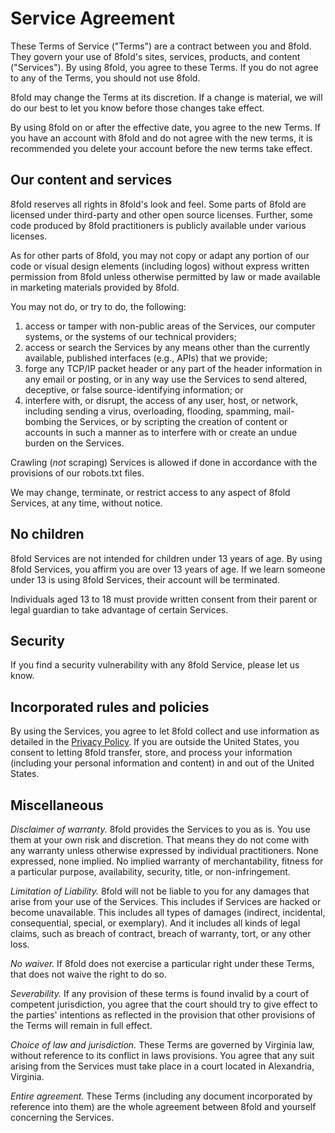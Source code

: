 # Service Agreement

These Terms of Service \("Terms"\) are a contract between you and 8fold. They govern your use of 8fold's sites, services, products, and content \("Services"\). By using 8fold, you agree to these Terms. If you do not agree to any of the Terms, you should not use 8fold.

8fold may change the Terms at its discretion. If a change is material, we will do our best to let you know before those changes take effect.

By using 8fold on or after the effective date, you agree to the new Terms. If you have an account with 8fold and do not agree with the new terms, it is recommended you delete your account before the new terms take effect.

## Our content and services

8fold reserves all rights in 8fold's look and feel. Some parts of 8fold are licensed under third-party and other open source licenses. Further, some code produced by 8fold practitioners is publicly available under various licenses.

As for other parts of 8fold, you may not copy or adapt any portion of our code or visual design elements \(including logos\) without express written permission from 8fold unless otherwise permitted by law or made available in marketing materials provided by 8fold.

You may not do, or try to do, the following:

1. access or tamper with non-public areas of the Services, our computer systems, or the systems of our technical providers; 
2. access or search the Services by any means other than the currently available, published interfaces \(e.g., APIs\) that we provide;
3. forge any TCP/IP packet header or any part of the header information in any email or posting, or in any way use the Services to send altered, deceptive, or false source-identifying information; or
4. interfere with, or disrupt, the access of any user, host, or network, including sending a virus, overloading, flooding, spamming, mail-bombing the Services, or by scripting the creation of content or accounts in such a manner as to interfere with or create an undue burden on the Services.

Crawling \(_not_ scraping\) Services is allowed if done in accordance with the provisions of our robots.txt files.

We may change, terminate, or restrict access to any aspect of 8fold Services, at any time, without notice.

## No children

8fold Services are not intended for children under 13 years of age. By using 8fold Services, you affirm you are over 13 years of age. If we learn someone under 13 is using 8fold Services, their account will be terminated.

Individuals aged 13 to 18 must provide written consent from their parent or legal guardian to take advantage of certain Services.

## Security

If you find a security vulnerability with any 8fold Service, please let us know.

## Incorporated rules and policies

By using the Services, you agree to let 8fold collect and use information as detailed in the [Privacy Policy](https://github.com/8fold/8fold-handbook/tree/6a60e63110c28c465466636e3cc3040d314a047e/policy-palace/privacy-policy.md). If you are outside the United States, you consent to letting 8fold transfer, store, and process your information \(including your personal information and content\) in and out of the United States.

## Miscellaneous

_Disclaimer of warranty._ 8fold provides the Services to you as is. You use them at your own risk and discretion. That means they do not come with any warranty unless otherwise expressed by individual practitioners. None expressed, none implied. No implied warranty of merchantability, fitness for a particular purpose, availability, security, title, or non-infringement.

_Limitation of Liability._ 8fold will not be liable to you for any damages that arise from your use of the Services. This includes if Services are hacked or become unavailable. This includes all types of damages \(indirect, incidental, consequential, special, or exemplary\). And it includes all kinds of legal claims, such as breach of contract, breach of warranty, tort, or any other loss.

_No waiver._ If 8fold does not exercise a particular right under these Terms, that does not waive the right to do so.

_Severability._ If any provision of these terms is found invalid by a court of competent jurisdiction, you agree that the court should try to give effect to the parties' intentions as reflected in the provision that other provisions of the Terms will remain in full effect.

_Choice of law and jurisdiction._ These Terms are governed by Virginia law, without reference to its conflict in laws provisions. You agree that any suit arising from the Services must take place in a court located in Alexandria, Virginia.

_Entire agreement._ These Terms \(including any document incorporated by reference into them\) are the whole agreement between 8fold and yourself concerning the Services.

